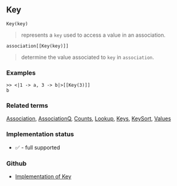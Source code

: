 ## Key

```
Key(key) 
```

> represents a `key` used to access a value in an association. 
 
```
association[[Key(key)]]
```
 
> determine the value associated to `key` in `association`.

### Examples

```
>> <|1 -> a, 3 -> b|>[[Key(3)]]
b
```

### Related terms  
[Association](Association.md), [AssociationQ](AssociationQ.md), [Counts](Counts.md), [Lookup](Lookup.md), [Keys](Keys.md), [KeySort](KeySort.md), [Values](Values.md)






### Implementation status

* &#x2705; - full supported

### Github

* [Implementation of Key](https://github.com/axkr/symja_android_library/blob/master/symja_android_library/matheclipse-core/src/main/java/org/matheclipse/core/builtin/AssociationFunctions.java#L587) 
